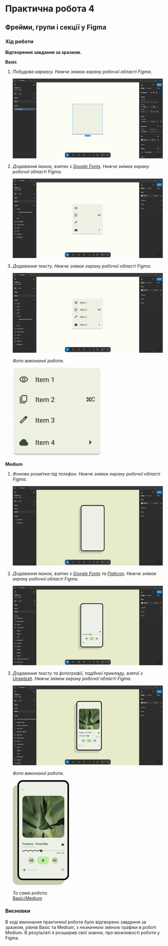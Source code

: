 # Практична робота 4
## Фрейми, групи і секції у Figma  

### Хід роботи  
**Відтворення завдання за зразком.**   

**Basic**
1. *Побудова каркасу. Нижче знімок екрану робочої області Figma.*

   ![Робоча область Figma 1](images/basic_1.png)

2. *Додавання іконок, взятих з [Google Fonts](https://fonts.google.com/icons). Нижче знімок екрану робочої області Figma.*

   ![Робоча область Figma 2](images/basic_2.png)

3. *Додавання тексту. Нижче знімок екрану робочої області Figma.*

   ![Робоча область Figma 3](images/basic_3.png)

   *Фото виконаної роботи.*

   ![Basic](images/basic.png)

**Medium**
1. *Фонова розмітка під телефон. Нижче знімок екрану робочої області Figma.*

   ![Робоча область Figma 1](images/medium_1.png)

2. *Додавання іконок, взятих з [Google Fonts](https://fonts.google.com/icons) та [Flaticon](https://www.flaticon.com/). Нижче знімок екрану робочої області Figma.*

   ![Робоча область Figma 2](images/medium_2.png)

3. *Додавання тексту та фотографії, подібної прикладу, взятої з [Unsplash](https://unsplash.com/). Нижче знімок екрану робочої області Figma.*

   ![Робоча область Figma 3](images/medium_3.png)

   *Фото виконаної роботи.*

   ![Medium](images/medium.png)

   *Та сама робота.*   
   [Basic/Medium](https://www.figma.com/design/2fGofSaBccaIHoq6ivGQDd/%D0%A0%D0%BE%D0%B1%D0%BE%D1%82%D0%B0-3?node-id=4-66&t=tpaFpfA3epIkaw08-1)

### Висновки
В ході виконання практичної роботи було відтворено завдання за зразком, рівнів Basic та Medium, з незначною зміною графіки в роботі Medium. В результаті я розширив свої знання, про можливості роботи у Figma.
